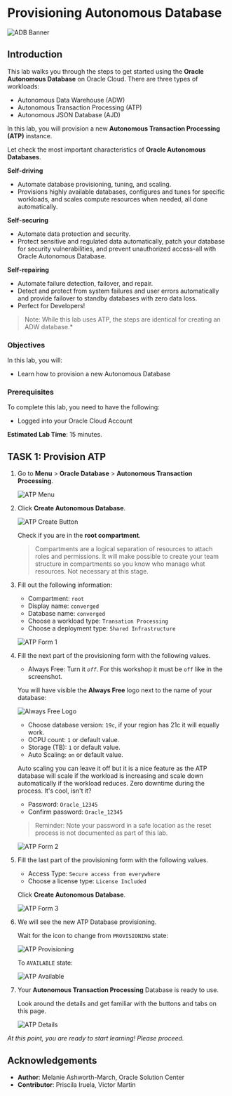# Provisioning Autonomous Database

![ADB Banner](images/adb_banner.png)

## Introduction

This lab walks you through the steps to get started using the **Oracle Autonomous Database** on Oracle Cloud. There are three types of workloads:

- Autonomous Data Warehouse (ADW)
- Autonomous Transaction Processing (ATP)
- Autonomous JSON Database (AJD)

In this lab, you will provision a new **Autonomous Transaction Processing (ATP)** instance.

Let check the most important characteristics of **Oracle Autonomous Databases**.

**Self-driving**
- Automate database provisioning, tuning, and scaling.
- Provisions highly available databases, configures and tunes for specific workloads, and scales compute resources when needed, all done automatically.

**Self-securing**
- Automate data protection and security.
- Protect sensitive and regulated data automatically, patch your database for security vulnerabilities, and prevent unauthorized access-all with Oracle Autonomous Database.

**Self-repairing**
- Automate failure detection, failover, and repair.
- Detect and protect from system failures and user errors automatically and provide failover to standby databases with zero data loss.
- Perfect for Developers!

> Note: While this lab uses ATP, the steps are identical for creating an ADW database.*

### Objectives

In this lab, you will:

-   Learn how to provision a new Autonomous Database

### Prerequisites

To complete this lab, you need to have the following:

- Logged into your Oracle Cloud Account

**Estimated Lab Time**: 15 minutes.

## TASK 1: Provision ATP

1. Go to **Menu** > **Oracle Database** > **Autonomous Transaction Processing**.

   ![ATP Menu](images/menu_atp_1.png)

2. Click **Create Autonomous Database**.

   ![ATP Create Button](images/atps.png)

   Check if you are in the **root compartment**.

   > Compartments are a logical separation of resources to attach roles and permissions. It will make possible to create your team structure in compartments so you know who manage what resources. Not necessary at this stage.

3. Fill out the following information:

   - Compartment: `root`
   - Display name: `converged`
   - Database name: `converged`
   - Choose a workload type: `Transation Processing`
   - Choose a deployment type: `Shared Infrastructure`

   ![ATP Form 1](images/atp_creation_1_2_New.png)

4. Fill the next part of the provisioning form with the following values.

   - Always Free: Turn it _*`off`*_. For this workshop it must be `off` like in the screenshot.
   
   You will have visible the **Always Free** logo next to the name of your database:

   ![Always Free Logo](./images/always_free_logo.png)

   - Choose database version: `19c`, if your region has 21c it will equally work.
   - OCPU count: `1` or default value.
   - Storage (TB): `1` or default value.
   - Auto Scaling: `on` or default value.

   Auto scaling you can leave it off but it is a nice feature as the ATP database will scale if the workload is increasing and scale down automatically if the workload reduces. Zero downtime during the process. It's cool, isn't it?
   
   - Password: `Oracle_12345`
   - Confirm password: `Oracle_12345`
   
   > Reminder: Note your password in a safe location as the reset process is not documented as part of this lab.
   
   ![ATP Form 2](images/atp_creation_2_New.png)

5. Fill the last part of the provisioning form with the following values.
   
   - Access Type: `Secure access from everywhere`
   - Choose a license type: `License Included`

   Click **Create Autonomous Database**.

   ![ATP Form 3](images/atp_creation_3_New.png) 

6. We will see the new ATP Database provisioning.

   Wait for the icon to change from `PROVISIONING` state:

   ![ATP Provisioning](images/atp_provisioning_state.png)

   To `AVAILABLE` state:

   ![ATP Available](images/atp_active_state.png)

7. Your **Autonomous Transaction Processing** Database is ready to use.
   
   Look around the details and get familiar with the buttons and tabs on this page.

   ![ATP Details](images/atp_details_New.png)

_At this point, you are ready to start learning! Please proceed._

## Acknowledgements

- **Author**: Melanie Ashworth-March, Oracle Solution Center
- **Contributor**: Priscila Iruela, Victor Martin